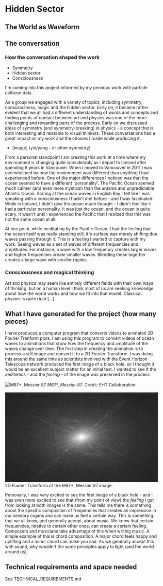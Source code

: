 # Hidden Sector
## The World as Waveform

## The conversation
### How the conversation shaped the work
- Symmetry 
- Hidden sector
- Consciousness 

I'm coming into this project informed by my previous work with particle collision data. 

As a group we engaged with a variety of topics, including symmetry, consciousness, magic and the hidden sector. Early on, it became rather evident that we all had a different understanding of words and concepts and finding points of contact between art and physics was one of the more challenging and rewarding parts of the process. 
Early on we discussed ideas of symmetry (and symmetry-breaking) in physics - a concept that is both interesting and relatable to visual thinkers. These conversations had a great impact on my work and the choices I made while producing it. 

- [image] (yin/yang - or other symmetry)
    
From a personal standpoint I am creating this work at a time where my environment is changing quite considerably as I depart to Iceland after spending 8 years in Vancouver. 
When I moved to Vancouver in 2011 I was overwhelmed by how the environment was different than anything I had experienced before. One of the major differences I noticed was that the ocean seemed to have a different 'personality'. The Pacific Ocean seemed much calmer (and even more mystical) than the untame and unpredictable Atlantic Ocean. Staring at the ocean waves in English Bay I felt like I was speaking with a consciousness I hadn't met before - and I was fascinated. While in Iceland, I didn't give the ocean much thought - I didn't feel like it had a particular personality. It was just the ocean, and the ocean is quite scary. It wasn't until I experienced the Pacific that I realized that this was not the same ocean at all. 

At one point, while meditating by the Pacific Ocean, I had the feeling that the ocean itself was really standing still, it's surface was merely shifting due waves passing through it. This is a feeling I wanted to capture with my work. Seeing waves as a set of waves of different frequencies and amplitudes. For instance, a wave with a low frequency creates larger waves and higher frequencies create smaller waves. Blending these together creates a large wave with smaller ripples. 

### Consciousness and magical thinking
Art and physics may seem like entirely different fields with their own ways of thinking, but on a human level I think most of us are seeking knowledge about how the world works and how we fit into that model. 
Classical physics is quite rigid [...]

## What I have generated for the project (how many pieces)
I have produced a computer program that converts videos to animated 2D Fourier Tranform plots. I am using this program to convert videos of ocean waves to animations that show how the frequency and amplitude of the waves change over time.
The first step in creating the animation is to process a still image and convert it to a 2D Fourier Transform. I was doing this around the same time as scientists involved with the Event Horizon Telescope network produced the first image of a black hole, so I thought it would be an excellent subject matter for an initial test. I wanted to see if the aesthetics - and the *feeling* - of the image was preserved in the process.
<br> </br>
![M87*, Messier 87](https://cdn.eso.org/images/screen/eso1907a.jpg "Credit:
EHT Collaboration")
*M87**, *Messier 87*. Credit:
EHT Collaboration
<br> </br>
![M87*, Messier 87](output/A-Consensus_full_res_fft_lvls_cntrst_curve_low_res.png "2D Fourier Transform of the M87*, Messier 87 image.")
2D Fourier Transform of the M87*, Messier 87 image.


Personally, I was very excited to see the first image of a black hole - and I was even more excited to see that (from my point of view) the *feeling* I get from looking at both images is the same. This tells me  there is something about the specific composition of frequencies that creates an impression in our sensory organs and can make us feel a certain way. This is something that we all know, and generally accept, about music. We know that certain frequencies, relative to certain other ones, can create a certain feeling. Composers and musicians take advantage of this when writing music. A simple example of this is chord composition. A major chord feels happy and uplifting and a minor chord can make you sad. As we generally accept this with sound, why wouldn't the same principles apply to light (and the world around us).

## Technical requirements and space needed

See TECHNICAL_REQUIREMENTS.md



